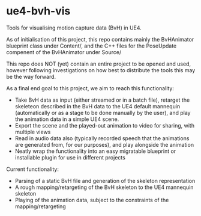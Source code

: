 # ue4-bvh-vis
Tools for visualising motion capture data (BvH) in UE4.

As of initialisation of this project, this repo contains mainly the BvHAnimator blueprint class under Content/, and the C++ files for the PoseUpdate compenent of the BvHAnimator under Source/

This repo does NOT (yet) contain an entire project to be opened and used, however following investigations on how best to distribute the tools this may be the way forward. 

As a final end goal to this project, we aim to reach this functionality:  
  * Take BvH data as input (either streamed or in a batch file), retarget the skeleteon described in the BvH data to the UE4 default mannequin (automatically or as a stage to be done manually by the user), and play the animation data in a simple UE4 scene. 
  * Export the scene and the played-out animation to video for sharing, with multiple views
  * Read in audio data also (typically recorded speech that the animations are generated from, for our purposes), and play alongside the animation
  * Neatly wrap the functionality into an easy migratable blueprint or installable plugin for use in different projects

Current functionality: 
  * Parsing of a static BvH file and generation of the skeleton representation
  * A rough mapping/retargeting of the BvH skeleton to the UE4 mannequin skeleton
  * Playing of the animation data, subject to the constraints of the mapping/retargeting
